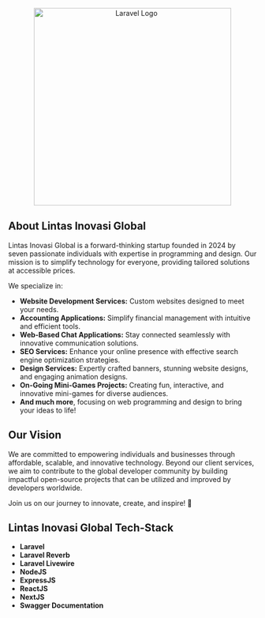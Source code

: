 <p align="center"><a href="https://lintasinovasiglobal.com" target="_blank"><img src="https://lovilink.com/assets/logo/logo-ligal.png" width="400" alt="Laravel Logo"></a></p>

## About Lintas Inovasi Global

Lintas Inovasi Global is a forward-thinking startup founded in 2024 by seven passionate individuals with expertise in programming and design. Our mission is to simplify technology for everyone, providing tailored solutions at accessible prices.

We specialize in:

- **Website Development Services:** Custom websites designed to meet your needs.
- **Accounting Applications:** Simplify financial management with intuitive and efficient tools.
- **Web-Based Chat Applications:** Stay connected seamlessly with innovative communication solutions.
- **SEO Services:** Enhance your online presence with effective search engine optimization strategies.
- **Design Services:** Expertly crafted banners, stunning website designs, and engaging animation designs.
- **On-Going Mini-Games Projects:** Creating fun, interactive, and innovative mini-games for diverse audiences.
- **And much more**, focusing on web programming and design to bring your ideas to life!

## Our Vision

We are committed to empowering individuals and businesses through affordable, scalable, and innovative technology. Beyond our client services, we aim to contribute to the global developer community by building impactful open-source projects that can be utilized and improved by developers worldwide.

Join us on our journey to innovate, create, and inspire! 🚀

## Lintas Inovasi Global Tech-Stack

- **Laravel**
- **Laravel Reverb**
- **Laravel Livewire**
- **NodeJS**
- **ExpressJS**
- **ReactJS**
- **NextJS**
- **Swagger Documentation**